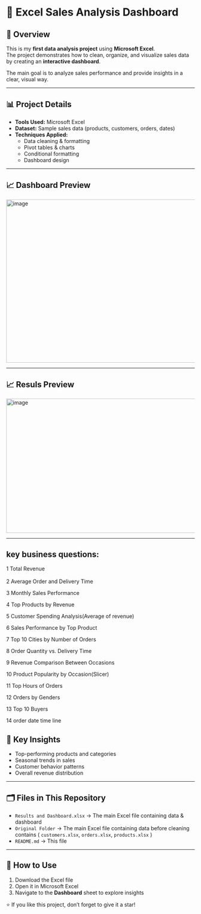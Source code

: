 # 🧾 Excel Sales Analysis Dashboard  

## 📌 Overview  
This is my **first data analysis project** using **Microsoft Excel**.  
The project demonstrates how to clean, organize, and visualize sales data by creating an **interactive dashboard**.  

The main goal is to analyze sales performance and provide insights in a clear, visual way.  

---

## 📊 Project Details  

- **Tools Used:** Microsoft Excel  
- **Dataset:** Sample sales data (products, customers, orders, dates)  
- **Techniques Applied:**  
  - Data cleaning & formatting  
  - Pivot tables & charts  
  - Conditional formatting  
  - Dashboard design  

---

## 📈 Dashboard Preview  

<img width="1264" height="436" alt="image" src="https://github.com/user-attachments/assets/227cc46e-6c53-4b35-b2d0-5f30f8eabb9b" />

----

## 📈 Resuls Preview 
<img width="1081" height="359" alt="image" src="https://github.com/user-attachments/assets/cea4bc33-03cc-430a-a2b0-33e6e5714633" />

---
## key business questions:

1 Total Revenue  
<br>
2 Average Order and Delivery Time

3 Monthly Sales Performance 

4 Top Products by Revenue

5 Customer Spending Analysis(Average of revenue)

6 Sales Performance by Top Product

7 Top 10 Cities by Number of Orders

8 Order Quantity vs. Delivery Time

9 Revenue Comparison Between Occasions

10 Product Popularity by Occasion(Slicer)   

11 Top Hours of Orders

12 Orders by Genders

13 Top 10 Buyers

14 order date time line




## 🚀 Key Insights  

- Top-performing products and categories  
- Seasonal trends in sales  
- Customer behavior patterns  
- Overall revenue distribution  

---



## 🗂 Files in This Repository  

- `Results and Dashboard.xlsx` → The main Excel file containing data & dashboard
- `Original Folder` → The main Excel file containing data before cleaning contains ( `customers.xlsx`, `orders.xlsx`, `products.xlsx` )
- `README.md` → This file  

---

## 📖 How to Use  

1. Download the Excel file  
2. Open it in Microsoft Excel  
3. Navigate to the **Dashboard** sheet to explore insights  

⭐ If you like this project, don’t forget to give it a star!
